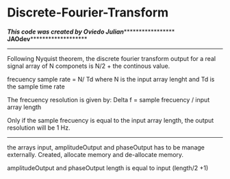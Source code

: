# Discrete-Fourier-Transform


*****************************************This code was created by Oviedo Julian**********************************************************
********************************************************JAOdev***************************************************************************
*****************************************************************************************************************************************
Following Nyquist theorem, the discrete fourier transform output for a real signal array of N componets is N/2 + the continous value. 

frecuency sample rate = N/ Td where N is the input array lenght and Td is the sample time rate

The frecuency resolution is given by: Delta f = sample frecuency / input array length

Only if the sample frecuency is equal to the input array length, the output resolution will be 1 Hz.
*****************************************************************************************************************************************

the arrays input, amplitudeOutput and phaseOutput has to be manage externally. Created, allocate memory and de-allocate memory. 

amplitudeOutput and phaseOutput length is equal to input (length/2 +1)


